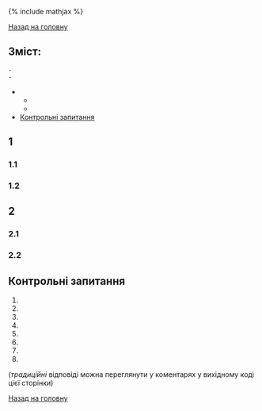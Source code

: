 {% include mathjax %}

[Назад на головну](../README.md)

Зміст:
- 
	- 
	- 
- 
	- 
	- 
- [Контрольні запитання](#контрольні-запитання)

## 1
### 1.1
### 1.2
## 2
### 2.1
### 2.2

## Контрольні запитання

1. 
2. 
3. 
4. 
5. 
6. 
7. 
8. 

(_традиційні_ відповіді можна переглянути у коментарях у вихідному коді цієї сторінки)

[Назад на головну](../README.md)